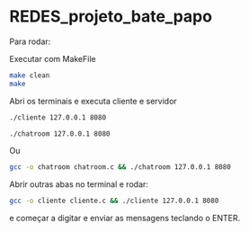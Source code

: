 # REDES_projeto_bate_papo

Para rodar:


Executar com MakeFile

```bash
make clean
make
```

Abri os terminais e executa cliente e servidor

```bash
./cliente 127.0.0.1 8080
```
```bash
./chatroom 127.0.0.1 8080
```

Ou

```bash
gcc -o chatroom chatroom.c && ./chatroom 127.0.0.1 8080
```

Abrir outras abas no terminal e rodar:

```bash
gcc -o cliente cliente.c && ./cliente 127.0.0.1 8080
```

e começar a digitar e enviar as mensagens teclando o ENTER.

